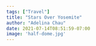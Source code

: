 ```yaml
---
tags: ["Travel"]
title: "Stars Over Yosemite"
author: "Adelina Chau"
date: 2021-07-14T08:51:59-07:00
image: 'half-dome.jpg'
---
```



